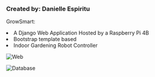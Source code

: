 <h3>Created by: Danielle Espiritu</h3>


GrowSmart:
<u1>
  <li> A Django Web Application Hosted by a Raspberry Pi 4B
   <li> Bootstrap template based
   <li> Indoor Gardening Robot Controller
 </u1> 

![Web](https://user-images.githubusercontent.com/28699887/88374887-29b5ee00-cdcd-11ea-9afc-4aa7572a2015.PNG)


![Database](https://user-images.githubusercontent.com/28699887/88374895-2b7fb180-cdcd-11ea-8873-67c79d753b70.PNG)

